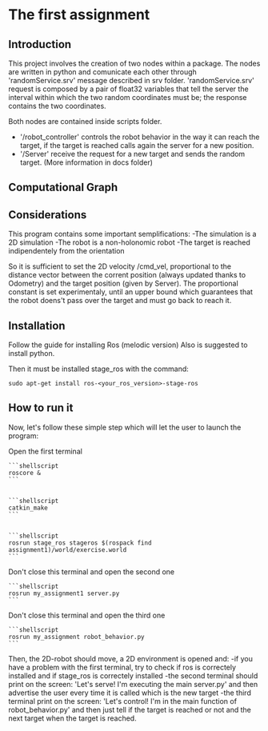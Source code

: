 
# The first assignment

## Introduction
This project involves the creation of two nodes within a package.
The nodes are written in python and comunicate each other through 'randomService.srv' message described in srv folder.
'randomService.srv' request is composed by a pair of float32 variables that tell the server the interval within which the two random coordinates must be; the response contains the two coordinates.

Both nodes are contained inside scripts folder.
- '/robot_controller' controls the robot behavior in the way it can reach the target, if the target is reached calls again the server for a new position.
- '/Server' receive the request for a new target and sends the random target.
(More information in docs folder)

## Computational Graph






## Considerations
This program contains some important semplifications:
-The simulation is a 2D simulation
-The robot is a non-holonomic robot
-The target is reached indipendentely from the orientation

So it is sufficient to set the 2D velocity /cmd_vel, proportional to the distance vector between the corrent position (always updated thanks to Odometry) and the target position (given by Server).
The proportional constant is set experimentaly, until an upper bound which guarantees that the robot doens't pass over the target and must go back to reach it.

## Installation
Follow the guide for installing Ros (melodic version)
Also is suggested to install python.

Then it must be installed stage_ros with the command:
```shellscript
sudo apt-get install ros-<your_ros_version>-stage-ros
```

## How to run it
Now, let's follow these simple step which will let the user to launch the program:

Open the first terminal

	```shellscript
	roscore &
	```


	```shellscript
	catkin_make
	```


	```shellscript
	rosrun stage_ros stageros $(rospack find assignment1)/world/exercise.world
	```


Don't close this terminal and open the second one

	```shellscript
	rosrun my_assignment1 server.py
	```


Don't close this terminal and open the third one
	
	
	```shellscript
	rosrun my_assignment robot_behavior.py
	```


Then, the 2D-robot should move, a 2D environment is opened and:
-if you have a problem with the first terminal, try to check if ros is correctely installed and if stage_ros is correctely installed
-the second terminal should print on the screen: 'Let's serve! I'm executing the main server.py' and then advertise the user every time it is called which is the new target
-the third terminal print on the screen: 'Let's control! I'm in the main function of robot_behavior.py' and then just tell if the target is reached or not and the next target when the target is reached.


















